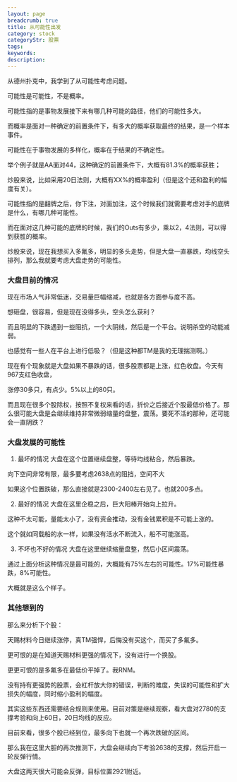 ```yaml
---
layout: page
breadcrumb: true
title: 从可能性出发
category: stock
categoryStr: 股票
tags: 
keywords: 
description: 
---
```



从德州扑克中，我学到了从可能性考虑问题。

可能性是可能性，不是概率。

可能性指的是事物发展接下来有哪几种可能的路径，他们的可能性多大。

而概率是面对一种确定的前置条件下，有多大的概率获取最终的结果，是一个样本事件。

可能性在于事物发展的多样化，概率在于结果的不确定性。

举个例子就是AA面对44，这种确定的前置条件下，大概有81.3%的概率获胜；

炒股来说，比如采用20日法则，大概有XX%的概率盈利（但是这个还和盈利的幅度有关）。

可能性指的是翻牌之后，你下注，对面加注，这个时候我们就需要考虑对手的底牌是什么，有哪几种可能性。

而在面对这几种可能的底牌的时候，我们的Outs有多少，乘以2，4法则，可以得到获胜的概率。

炒股来说，现在我想买入多氟多，明显的多头走势，但是大盘一直暴跌，均线空头排列，那么我就要考虑大盘走势的可能性。

### 大盘目前的情况

现在市场人气非常低迷，交易量巨幅缩减，也就是各方面参与度不高。

想砸盘，很容易，但是现在没得多头，空头怎么获利？

而且明显的下跌遇到一些阻抗，一个大阴线，然后是一个平台。说明杀空的动能减弱。

也感觉有一些人在平台上进行低吸？（但是这种都TM是我的无理揣测啊。）

现在有个现象就是大盘如果不暴跌的话，很多股票都是上涨，红色收盘。今天有967支红色收盘，

涨停30多只，有点少。5%以上的80只。

而且现在很多个股除权，按照不复权来看的话，折价之后接近个股最低价格了。那么很可能大盘是会继续维持非常微弱缩量的盘整，震荡。要死不活的那种，还可能会一直阴跌？

### 大盘发展的可能性

1. 最坏的情况
大盘在这个位置继续盘整，等待均线粘合，然后暴跌。

向下空间非常有限，最多要考虑2638点的阻挡，空间不大

如果这个位置跌破，那么直接就是2300-2400左右见了。也就200多点。

2. 最好的情况
大盘在这里企稳之后，巨大阳棒开始向上拉升。

这种不太可能，量能太小了，没有资金推动，没有金钱累积是不可能上涨的。

这个就如同载船的水一样，如果没有活水不断流入，船不可能涨高。

3. 不坏也不好的情况
大盘在这里继续缩量盘整，然后小区间震荡。

通过上面分析这种情况是最可能的，大概能有75%左右的可能性。17%可能性暴跌，8%可能性。

大概就是这么个样子。

### 其他想到的

那么来分析下个股：

天赐材料今日继续涨停，真TM强悍，后悔没有买这个，而买了多氟多。

更可恨的是在知道天赐材料更强的情况下，没有进行一个换股。

更更可恨的是多氟多在最低价平掉了。我RNM。

没有持有更强势的股票，会杠杆放大你的错误，判断的难度，失误的可能性和扩大损失的幅度，同时缩小盈利的幅度。

其实这些东西还需要结合规则来使用。目前对策是继续观察，看大盘对2780的支撑考验和向上60日，20日均线的反应。

目前来看，很多个股已经到位，最多向下也就一个再次跌破的区间。

那么我在这里大胆的再次推测下，大盘会继续向下考验2638的支撑，然后开启一轮反弹行情。

大盘这两天很大可能会反弹，目标位置2921附近。
